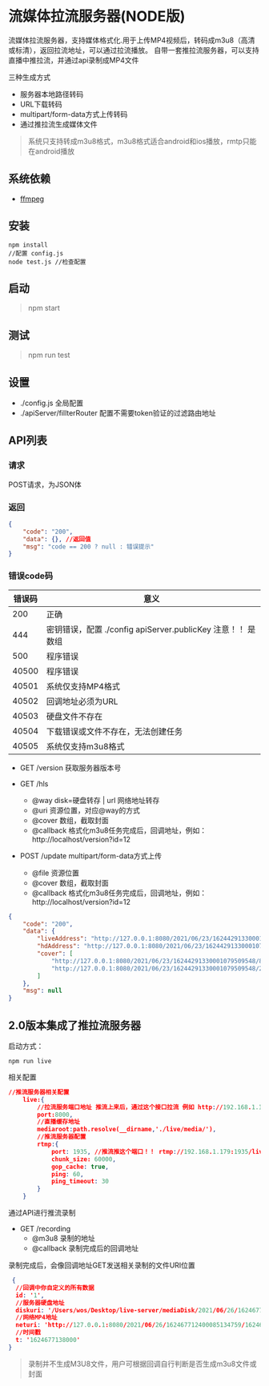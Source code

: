# 流媒体拉流服务器(NODE版)

流媒体拉流服务器，支持媒体格式化.用于上传MP4视频后，转码成m3u8（高清或标清），返回拉流地址，可以通过拉流播放。
自带一套推拉流服务器，可以支持直播中推拉流，并通过api录制成MP4文件

三种生成方式
- 服务器本地路径转码
- URL下载转码
- multipart/form-data方式上传转码
- 通过推拉流生成媒体文件


> 系统只支持转成m3u8格式，m3u8格式适合android和ios播放，rmtp只能在android播放

## 系统依赖
- [ffmpeg](https://github.com/FFmpeg/FFmpeg)

## 安装

```shell
npm install
//配置 config.js
node test.js //检查配置
```

## 启动
> npm start

## 测试
> npm run test

## 设置

- ./config.js 全局配置
- ./apiServer/fillterRouter 配置不需要token验证的过滤路由地址

## API列表

### 请求

POST请求，为JSON体

### 返回
```json
{
    "code": "200",
    "data": {}, //返回值
    "msg": "code == 200 ? null : 错误提示"
}
```

### 错误code码
错误码 | 意义
---|---
200 | 正确
444 | 密钥错误，配置 ./config apiServer.publicKey 注意！！ 是数组
500 | 程序错误
40500 | 程序错误
40501 | 系统仅支持MP4格式
40502 | 回调地址必须为URL
40503 | 硬盘文件不存在
40504 | 下载错误或文件不存在，无法创建任务
40505 | 系统仅支持m3u8格式


- GET /version 获取服务器版本号
- GET /hls
    + @way disk=硬盘转存 | url 网络地址转存
    + @uri 资源位置，对应@way的方式
    + @cover 数组，截取封面
    + @callback 格式化m3u8任务完成后，回调地址，例如：http://localhost/version?id=12

- POST /update multipart/form-data方式上传
    + @file 资源位置
    + @cover 数组，截取封面
    + @callback 格式化m3u8任务完成后，回调地址，例如：http://localhost/version?id=12


```json
{
    "code": "200",
    "data": {
        "liveAddress": "http://127.0.0.1:8080/2021/06/23/16244291330001079509548/162442913300010795095480.m3u8",
        "hdAddress": "http://127.0.0.1:8080/2021/06/23/16244291330001079509548/162442913300010795095481.m3u8",
        "cover": [
            "http://127.0.0.1:8080/2021/06/23/16244291330001079509548/881045828.jpg",
            "http://127.0.0.1:8080/2021/06/23/16244291330001079509548/262820368.jpg"
        ]
    },
    "msg": null
}
```


## 2.0版本集成了推拉流服务器

启动方式：
```shell
npm run live
```

相关配置
```json
//推流服务器相关配置
    live:{
        //拉流服务端口地址 推流上来后，通过这个接口拉流 例如 http://192.168.1.179:8000/live/自己定义的密钥 可获取到直播流 m3u8地址
        port:8000,
        //直播缓存地址
        mediaroot:path.resolve(__dirname,'./live/media/'),
        //推流服务器配置
        rtmp:{
            port: 1935, //推流推这个端口！！ rtmp://192.168.1.179:1935/live/自己定义的密钥
            chunk_size: 60000,
            gop_cache: true,
            ping: 60,
            ping_timeout: 30
        }
    }
```

通过API进行推流录制
- GET /recording 
    + @m3u8 录制的地址
    + @callback 录制完成后的回调地址

录制完成后，会像回调地址GET发送相关录制的文件URI位置

```JSON
 {
  //回调中你自定义的所有数据
  id: '1', 
  //服务器硬盘地址
  diskuri: '/Users/wos/Desktop/live-server/mediaDisk/2021/06/26/162467712400085134759/162467712400085134759.mp4',
  //网络MP4地址
  neturi: 'http://127.0.0.1:8080/2021/06/26/162467712400085134759/162467712400085134759.mp4',
  //时间戳
  t: '1624677138000'
}
```

> 录制并不生成M3U8文件，用户可根据回调自行判断是否生成m3u8文件或封面
